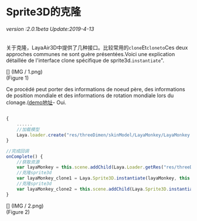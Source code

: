 # Sprite3D的克隆

###### *version :2.0.1beta   Update:2019-4-13*


关于克隆，LayaAir3D中提供了几种接口。比较常用的`clone`Et`cloneto`Ces deux approches communes ne sont guère présentées.Voici une explication détaillée de l'interface clone spécifique de sprite3d.`instantiate`".

[] (IMG / 1.png) <br > (Figure 1)

Ce procédé peut porter des informations de noeud père, des informations de position mondiale et des informations de rotation mondiale lors du clonage.([demo地址](https://layaair.ldc.layabox.com/demo2/?language=ch&category=3d&group=Sprite3D&name=Sprite3DClone)- Oui.


```typescript

{
    ......
    //加载模型
    Laya.loader.create("res/threeDimen/skinModel/LayaMonkey/LayaMonkey.lh", Laya.Handler.create(this, this.onComplete));
}

//完成回调
onComplete() {
    //获取资源
    var layaMonkey = this.scene.addChild(Laya.Loader.getRes("res/threeDimen/skinModel/LayaMonkey/LayaMonkey.lh"));
    //克隆sprite3d
    var layaMonkey_clone1 = Laya.Sprite3D.instantiate(layaMonkey, this.scene, false, new Laya.Vector3(0.6, 0, 0));
    //克隆sprite3d
    var layaMonkey_clone2 = this.scene.addChild(Laya.Sprite3D.instantiate(layaMonkey, null, false, new Laya.Vector3( -0.6, 0, 0)));
}
```


[] (IMG / 2.png) <br > (Figure 2)
